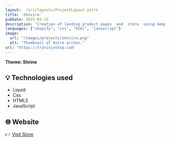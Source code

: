 ```yaml
---
layout:  /src/layouts/ProjectLayout.astro
title: 'Zenvira'
pubDate: 2025-03-23
description: 'Creation of landing product pages  and  store  using Gempages, Shrine, Liquid, CSS, JavaScript, and HTML.'
languages: ["shopify", "css", "html", "javascript"]
image:
  url: "/images/projects/zenvira.png"
  alt: "Thumbnail of Astro arches."
url: "https://tryninjashop.com"
--- 
```


**Theme: Shrine**


## 💡 Technologies used

- Liquid
- Css
- HTML5
- JavaScript


## 🌐 Website

👉 [Visit Store](https://tryninjashop.com/) 

